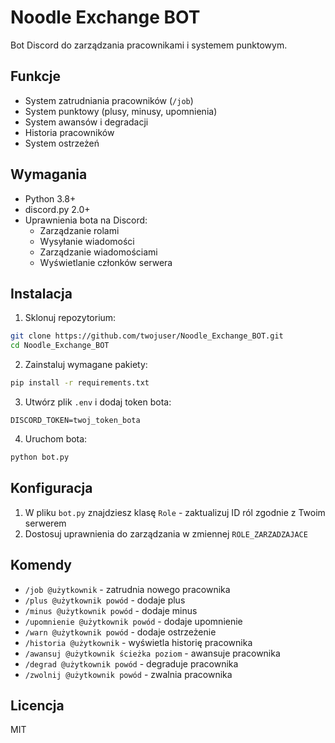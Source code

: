 # Noodle Exchange BOT

Bot Discord do zarządzania pracownikami i systemem punktowym.

## Funkcje

- System zatrudniania pracowników (`/job`)
- System punktowy (plusy, minusy, upomnienia)
- System awansów i degradacji
- Historia pracowników
- System ostrzeżeń

## Wymagania

- Python 3.8+
- discord.py 2.0+
- Uprawnienia bota na Discord:
  - Zarządzanie rolami
  - Wysyłanie wiadomości
  - Zarządzanie wiadomościami
  - Wyświetlanie członków serwera

## Instalacja

1. Sklonuj repozytorium:
```bash
git clone https://github.com/twojuser/Noodle_Exchange_BOT.git
cd Noodle_Exchange_BOT
```

2. Zainstaluj wymagane pakiety:
```bash
pip install -r requirements.txt
```

3. Utwórz plik `.env` i dodaj token bota:
```env
DISCORD_TOKEN=twoj_token_bota
```

4. Uruchom bota:
```bash
python bot.py
```

## Konfiguracja

1. W pliku `bot.py` znajdziesz klasę `Role` - zaktualizuj ID ról zgodnie z Twoim serwerem
2. Dostosuj uprawnienia do zarządzania w zmiennej `ROLE_ZARZADZAJACE`

## Komendy

- `/job @użytkownik` - zatrudnia nowego pracownika
- `/plus @użytkownik powód` - dodaje plus
- `/minus @użytkownik powód` - dodaje minus
- `/upomnienie @użytkownik powód` - dodaje upomnienie
- `/warn @użytkownik powód` - dodaje ostrzeżenie
- `/historia @użytkownik` - wyświetla historię pracownika
- `/awansuj @użytkownik ścieżka poziom` - awansuje pracownika
- `/degrad @użytkownik powód` - degraduje pracownika
- `/zwolnij @użytkownik powód` - zwalnia pracownika

## Licencja

MIT 